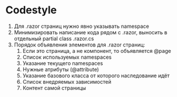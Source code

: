 # Codestyle

1. Для .razor страниц нужно явно указывать namespace
2. Минимизировать написание кода рядом с .razor, выносить в отдельный partial class .razor.cs
3. Порядок объявления элементов для .razor страниц:
   1. Если это страница, а не компонент, то объявляется @page
   2. Список используемых namespaces
   3. Указание текущего namespaces
   4. Нужные атрибуты (@attribute)
   5. Указание базового класса от которого наследование идёт
   6. Список внедряемых зависимостей
   7. Контент самой страницы